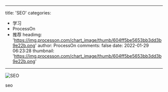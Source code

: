 
---
title: 'SEO'
categories: 
 - 学习
 - ProcessOn
 - 推荐
headimg: 'https://img.processon.com/chart_image/thumb/604ff5be5653bb3dd3b9e22b.png'
author: ProcessOn
comments: false
date: 2022-01-29 06:23:28
thumbnail: 'https://img.processon.com/chart_image/thumb/604ff5be5653bb3dd3b9e22b.png'
---

<div>   
<img class="thumb" alt="SEO" src="https://img.processon.com/chart_image/thumb/604ff5be5653bb3dd3b9e22b.png" referrerpolicy="no-referrer">
<p>seo</p>  
</div>
            